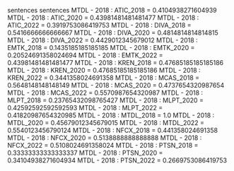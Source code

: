 sentences
sentences
MTDL - 2018 : ATIC_2018 = 0.4104938271604939
MTDL - 2018 : ATIC_2020 = 0.43981481481481477
MTDL - 2018 : ATIC_2022 = 0.3919753086419753
MTDL - 2018 : DIVA_2018 = 0.5416666666666667
MTDL - 2018 : DIVA_2020 = 0.4814814814814815
MTDL - 2018 : DIVA_2022 = 0.4429012345679012
MTDL - 2018 : EMTK_2018 = 0.1435185185185185
MTDL - 2018 : EMTK_2020 = 0.20524691358024694
MTDL - 2018 : EMTK_2022 = 0.43981481481481477
MTDL - 2018 : KREN_2018 = 0.47685185185185186
MTDL - 2018 : KREN_2020 = 0.47685185185185186
MTDL - 2018 : KREN_2022 = 0.3441358024691358
MTDL - 2018 : MCAS_2018 = 0.5648148148148149
MTDL - 2018 : MCAS_2020 = 0.4737654320987654
MTDL - 2018 : MCAS_2022 = 0.5570987654320987
MTDL - 2018 : MLPT_2018 = 0.23765432098765427
MTDL - 2018 : MLPT_2020 = 0.42592592592592593
MTDL - 2018 : MLPT_2022 = 0.41820987654320985
MTDL - 2018 : MTDL_2018 = 1.0
MTDL - 2018 : MTDL_2020 = 0.45679012345679015
MTDL - 2018 : MTDL_2022 = 0.5540123456790124
MTDL - 2018 : NFCX_2018 = 0.441358024691358
MTDL - 2018 : NFCX_2020 = 0.5138888888888888
MTDL - 2018 : NFCX_2022 = 0.5108024691358024
MTDL - 2018 : PTSN_2018 = 0.33333333333333337
MTDL - 2018 : PTSN_2020 = 0.34104938271604934
MTDL - 2018 : PTSN_2022 = 0.2669753086419753
